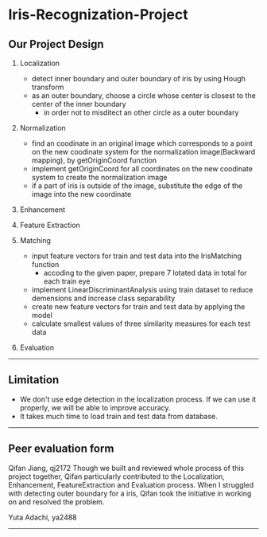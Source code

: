# Iris-Recognization-Project

Our Project Design
----------------------------
1. Localization
    - detect inner boundary and outer boundary of iris by using Hough transform
    - as an outer boundary, choose a circle whose center is closest to the center of the inner boundary
        - in order not to misditect an other circle as a outer boundary

2. Normalization
    - find an coodinate in an original image which corresponds to a point on the new coodinate system for the normalization image(Backward mapping), by getOriginCoord function 
    - implement getOriginCoord for all coordinates on the new coodinate system to create the normalization image
    - if a part of iris is outside of the image, substitute the edge of the image into the new coordinate

3. Enhancement

4. Feature Extraction

5. Matching
    - input feature vectors for train and test data into the IrisMatching function
        - accoding to the given paper, prepare 7 lotated data in total for each train eye
    - implement LinearDiscriminantAnalysis using train dataset to reduce demensions and increase class separability
    - create new feature vectors for train and test data by applying the model
    - calculate smallest values of three similarity measures for each test data

6. Evaluation



----------------------------

Limitation
----------------------------
- We don't use edge detection in the localization process. If we can use it properly, we will be able to improve accuracy.
- It takes much time to load train and test data from database.

----------------------------

Peer evaluation form
----------------------------
Qifan Jiang, qj2172
Though we built and reviewed whole process of this project together, Qifan particularly contributed to the Localization, Enhancement, FeatureExtraction and Evaluation process. When I struggled with detecting outer boundary for a iris, Qifan took the initiative in working on and resolved the problem. 

Yuta Adachi, ya2488


----------------------------